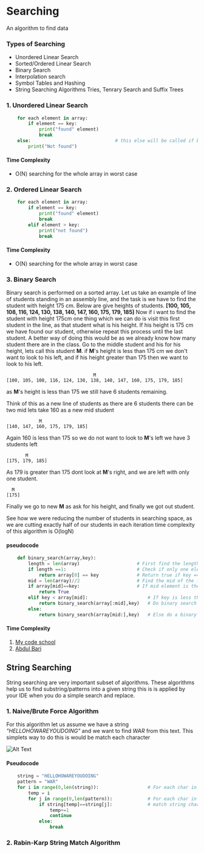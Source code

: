 # Searching
An algorithm to find data

### Types of Searching
* Unordered Linear Search
* Sorted/Ordered Linear Search
* Binary Search
* Interpolation search
* Symbol Tables and Hashing
* String Searching Algorithms Tries, Tenrary Search and Suffix Trees

### 1. Unordered Linear Search

```python
    for each element in array:
        if element == key:
            print("found" element)
            break
    else:                               # this else will be called if break statement is not called
        print("Not found")
```
#### Time Complexity
* O(N) searching for the whole array in worst case

### 2. Ordered Linear Search
```python
    for each element in array:
        if element == key:
            print("found" element)
            break
        elif element > key:
            print("not found")
            break
```
#### Time Complexity
* O(N) searching for the whole array in worst case

### 3. Binary Search
Binary search is performed on a sorted array. Let us take an example of line of students standing in an assembly line, and the task is we have to find the student with height 175 cm. Below are give heights of students.
__[100, 105, 108, 116, 124, 130, 138, 140, 147, 160, 175, 179, 185]__
Now if i want to find the student with height 175cm one thing which we can do is visit this first student in the line, as that student what is his height. If his height is 175 cm we have found our student, otherwise repeat this process until the last student. A better way of doing this would be as we already know how many student there are in the class. Go to the middle student and his for his height, lets call this student __M__. if __M__'s height is less than 175 cm we don't want to look to his left, and if his height greater than 175 then we want to look to his left.
```
                                M
[100, 105, 108, 116, 124, 130, 138, 140, 147, 160, 175, 179, 185]
```
as  __M__'s height is less than 175 we still have 6 students remaining.

Think of this as a new line of students as there are 6 students there can be two mid lets take 160 as a new mid student
```
            M
[140, 147, 160, 175, 179, 185]
```
Again 160 is less than 175 so we do not want to look to __M__'s left we have 3 students left

```
       M
[175, 179, 185]
```
As 179 is greater than 175 dont look at __M__'s right, and we are left with only one student.
```
  M
[175]
```
Finally we go to new __M__ as ask for his height, and finally we got out student.

See how we were reducing the number of students in searching space, as we are cutting exactly half of our students in each iteration time complexity of this algorithm is O(logN)

#### pseudocode

```python
    def binary_search(array,key):
        length = len(array)                     # First find the length of the array/students
        if length ==1:                          # Check if only one element is in the list
            return array[0] == key              # Return true if key == one element, return false otherwise
        mid = len(array)//2                     # Find the mid of the list
        if array[mid]==key:                     # If mid element is the key return true
            return True
        elif key < array[mid]:                      # If key is less than mid element
            return binary_search(array[:mid],key)   # Do binary search on 0 to mid-1 element
        else:
            return binary_search(array[mid:],key)   # Else do a binary search on mid+1 to last element
```

#### Time Complexity
1. [My code school](https://www.youtube.com/watch?v=j5uXyPJ0Pew)
2. [Abdul Bari](https://www.youtube.com/watch?v=uEUXGcc2VXM)

## String Searching
String searching are very important  subset of algorithms. These algorithms help us to find substring/patterns into a given string this is is applied by your IDE when you do a simple search and replace.

### 1. Naive/Brute Force Algorithm
For this algorithm let us assume we have a string 
*"HELLOHOWAREYOUDOING"* and we want to find *WAR* from this text.
This simplets way to do this is would be match each character

![Alt Text](https://github.com/shubhamg2404/Data-Structure-Problems/blob/master/Media/gif/naive_search.gif)

#### Pseudocode
```python
    string = "HELLOHOWAREYOUDOING"
    pattern = "WAR"
    for i in range(0,len(string)):                  # For each char in string
        temp = i
        for j in range(0,len(pattern)):             # For each char in pattern
            if string[temp]==string[j]:             # match string char by char
                temp+=1
                continue
            else:
                break
```


### 2. Rabin-Karp String Match Algorithm